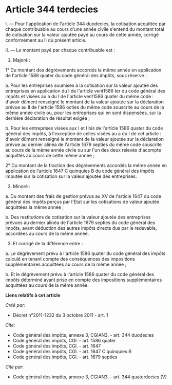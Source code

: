 # Article 344 terdecies

I. ― Pour l'application de l'article 344 duodecies, la cotisation acquittée par chaque contribuable au cours d'une année
civile s'entend du montant total de cotisation sur la valeur ajoutée payé au cours de cette année, corrigé conformément au II
du présent article. 

II. ― Le montant payé par chaque contribuable est : 

1. Majoré : 

1° Du montant des dégrèvements accordés la même année en application de l'article 1586 quater du code général des impôts,
sous réserve : 

a. Pour les entreprises soumises à la cotisation sur la valeur ajoutée des entreprises en application du I de l'article
vent1586 ter du code général des impôts et visées au a du I de l'article vent1586 quater du même code : d'avoir dûment
renseigné le montant de la valeur ajoutée sur la déclaration prévue au II de l'article 1586 octies du même code souscrite au
cours de la même année civile ou, pour les entreprises qui en sont dispensées, sur la dernière déclaration de résultat
exigée ; 

b. Pour les entreprises visées aux I et I bis de l'article 1586 quater du code général des impôts, à l'exception de celles
visées au a du I de cet article : d'avoir dûment renseigné le montant de la valeur ajoutée sur la déclaration prévue au
dernier alinéa de l'article 1679 septies du même code souscrite au cours de la même année civile ou sur l'un des deux relevés
d'acompte acquittés au cours de cette même année ; 

2° Du montant de la fraction des dégrèvements accordés la même année en application de l'article 1647 C quinquies B du code
général des impôts imputée sur la cotisation sur la valeur ajoutée des entreprises. 

2. Minoré : 

a. Du montant des frais de gestion prévus au XV de l'article 1647 du code général des impôts perçus par l'Etat sur les
cotisations de valeur ajoutée acquittées la même année ; 

b. Des restitutions de cotisation sur la valeur ajoutée des entreprises prévues au dernier alinéa de l'article 1679 septies
du code général des impôts, avant déduction des autres impôts directs dus par le redevable, accordées au cours de la même
année. 

3. Et corrigé de la différence entre : 

a. Le dégrèvement prévu à l'article 1586 quater du code général des impôts calculé en tenant compte des conséquences des
impositions supplémentaires acquittées au cours de la même année ; 

b. Et le dégrèvement prévu à l'article 1586 quater du code général des impôts déterminé avant prise en compte des impositions
supplémentaires acquittées au cours de la même année.

**Liens relatifs à cet article**

_Créé par_:

  - Décret n°2011-1232 du 3 octobre 2011 - art. 1

_Cite_:

  - Code général des impôts, annexe 3, CGIAN3. - art. 344 duodecies
  - Code général des impôts, CGI. - art. 1586 quater
  - Code général des impôts, CGI. - art. 1647
  - Code général des impôts, CGI. - art. 1647 C quinquies B
  - Code général des impôts, CGI. - art. 1679 septies

_Cité par_:

  - Code général des impôts, annexe 3, CGIAN3. - art. 344 quaterdecies (V)
